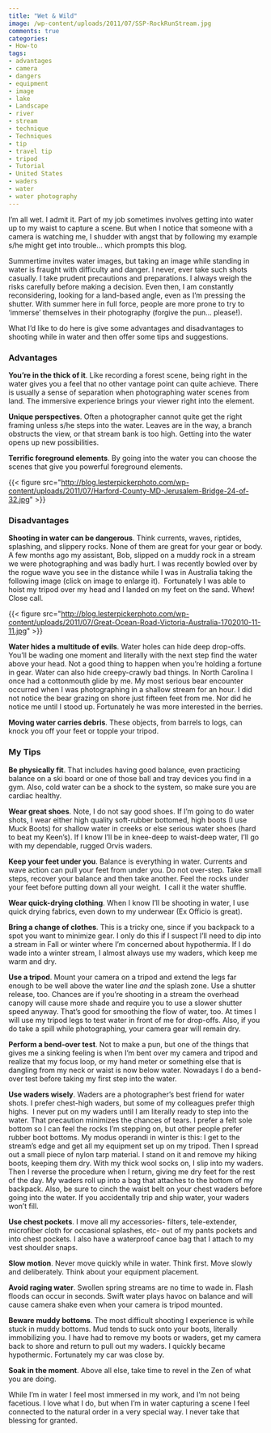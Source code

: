 ```yaml
---
title: "Wet & Wild"
image: /wp-content/uploads/2011/07/SSP-RockRunStream.jpg
comments: true
categories:
- How-to
tags:
- advantages
- camera
- dangers
- equipment
- image
- lake
- Landscape
- river
- stream
- technique
- Techniques
- tip
- travel tip
- tripod
- Tutorial
- United States
- waders
- water
- water photography
---
```

I’m all wet. I admit it. Part of my job sometimes involves getting into water up to my waist to capture a scene. But when I notice that someone with a camera is watching me, I shudder with angst that by following my example s/he might get into trouble… which prompts this blog.

Summertime invites water images, but taking an image while standing in water is fraught with difficulty and danger. I never, ever take such shots casually. I take prudent precautions and preparations. I always weigh the risks carefully before making a decision. Even then, I am constantly reconsidering, looking for a land-based angle, even as I’m pressing the shutter. With summer here in full force, people are more prone to try to ‘immerse’ themselves in their photography (forgive the pun… please!).

What I’d like to do here is give some advantages and disadvantages to shooting while in water and then offer some tips and suggestions.

<h3>Advantages</h3>
<strong>You’re in the thick of it</strong>. Like recording a forest scene, being right in the water gives you a feel that no other vantage point can quite achieve. There is usually a sense of separation when photographing water scenes from land. The immersive experience brings your viewer right into the element.

<strong>Unique perspectives</strong>. Often a photographer cannot quite get the right framing unless s/he steps into the water. Leaves are in the way, a branch obstructs the view, or that stream bank is too high. Getting into the water opens up new possibilities.

<strong>Terrific foreground elements</strong>. By going into the water you can choose the scenes that give you powerful foreground elements.

{{< figure src="http://blog.lesterpickerphoto.com/wp-content/uploads/2011/07/Harford-County-MD-Jerusalem-Bridge-24-of-32.jpg" >}}

<h3>Disadvantages</h3>
<strong>Shooting in water can be dangerous</strong>. Think currents, waves, riptides, splashing, and slippery rocks. None of them are great for your gear or body. A few months ago my assistant, Bob, slipped on a muddy rock in a stream we were photographing and was badly hurt. I was recently bowled over by the rogue wave you see in the distance while I was in Australia taking the following image (click on image to enlarge it).  Fortunately I was able to hoist my tripod over my head and I landed on my feet on the sand. Whew! Close call.

{{< figure src="http://blog.lesterpickerphoto.com/wp-content/uploads/2011/07/Great-Ocean-Road-Victoria-Australia-1702010-11-11.jpg" >}}

<strong>Water hides a multitude of evils</strong>. Water holes can hide deep drop-offs. You’ll be wading one moment and literally with the next step find the water above your head. Not a good thing to happen when you’re holding a fortune in gear. Water can also hide creepy-crawly bad things. In North Carolina I once had a cottonmouth glide by me. My most serious bear encounter occurred when I was photographing in a shallow stream for an hour. I did not notice the bear grazing on shore just fifteen feet from me. Nor did he notice me until I stood up. Fortunately he was more interested in the berries.

<strong>Moving water carries debris</strong>. These objects, from barrels to logs, can knock you off your feet or topple your tripod.

<h3>My Tips</h3>
<strong>Be physically fit</strong>. That includes having good balance, even practicing balance on a ski board or one of those ball and tray devices you find in a gym. Also, cold water can be a shock to the system, so make sure you are cardiac healthy.

<strong>Wear great shoes</strong>. Note, I do not say good shoes. If I’m going to do water shots, I wear either high quality soft-rubber bottomed, high boots (I use Muck Boots) for shallow water in creeks or else serious water shoes (hard to beat my Keen’s). If I know I’ll be in knee-deep to waist-deep water, I’ll go with my dependable, rugged Orvis waders.

<strong>Keep your feet under you</strong>. Balance is everything in water. Currents and wave action can pull your feet from under you. Do not over-step. Take small steps, recover your balance and then take another. Feel the rocks under your feet before putting down all your weight.  I call it the water shuffle.

<strong>Wear quick-drying clothing</strong>. When I know I’ll be shooting in water, I use quick drying fabrics, even down to my underwear (Ex Officio is great).

<strong>Bring a change of clothes</strong>. This is a tricky one, since if you backpack to a spot you want to minimize gear. I only do this if I suspect I’ll need to dip into a stream in Fall or winter where I’m concerned about hypothermia. If I do wade into a winter stream, I almost always use my waders, which keep me warm and dry.

<strong>Use a tripod</strong>. Mount your camera on a tripod and extend the legs far enough to be well above the water line <em>and</em> the splash zone. Use a shutter release, too. Chances are if you’re shooting in a stream the overhead canopy will cause more shade and require you to use a slower shutter speed anyway. That’s good for smoothing the flow of water, too. At times I will use my tripod legs to test water in front of me for drop-offs. Also, if you do take a spill while photographing, your camera gear will remain dry.

<strong>Perform a bend-over test</strong>. Not to make a pun, but one of the things that gives me a sinking feeling is when I’m bent over my camera and tripod and realize that my focus loop, or my hand meter or something else that is dangling from my neck or waist is now below water. Nowadays I do a bend-over test before taking my first step into the water.

<strong>Use waders wisely</strong>. Waders are a photographer’s best friend for water shots. I prefer chest-high waders, but some of my colleagues prefer thigh highs.  I never put on my waders until I am literally ready to step into the water. That precaution minimizes the chances of tears. I prefer a felt sole bottom so I can feel the rocks I’m stepping on, but other people prefer rubber boot bottoms. My modus operandi in winter is this: I get to the stream’s edge and get all my equipment set up on my tripod. Then I spread out a small piece of nylon tarp material. I stand on it and remove my hiking boots, keeping them dry. With my thick wool socks on, I slip into my waders. Then I reverse the procedure when I return, giving me dry feet for the rest of the day. My waders roll up into a bag that attaches to the bottom of my backpack. Also, be sure to cinch the waist belt on your chest waders before going into the water. If you accidentally trip and ship water, your waders won’t fill.

<strong>Use chest pockets</strong>. I move all my accessories- filters, tele-extender, microfiber cloth for occasional splashes, etc- out of my pants pockets and into chest pockets. I also have a waterproof canoe bag that I attach to my vest shoulder snaps.

<strong>Slow motion</strong>. Never move quickly while in water. Think first. Move slowly and deliberately. Think about your equipment placement.

<strong>Avoid raging water</strong>. Swollen spring streams are no time to wade in. Flash floods can occur in seconds. Swift water plays havoc on balance and will cause camera shake even when your camera is tripod mounted.

<strong>Beware muddy bottoms</strong>. The most difficult shooting I experience is while stuck in muddy bottoms. Mud tends to suck onto your boots, literally immobilizing you. I have had to remove my boots or waders, get my camera back to shore and return to pull out my waders. I quickly became hypothermic. Fortunately my car was close by.

<strong>Soak in the moment</strong>. Above all else, take time to revel in the Zen of what you are doing.

While I’m in water I feel most immersed in my work, and I’m not being facetious. I love what I do, but when I’m in water capturing a scene I feel connected to the natural order in a very special way. I never take that blessing for granted.

<strong> </strong>